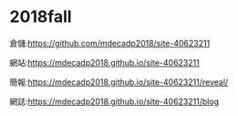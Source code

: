 # 2018fall

倉儲:https://github.com/mdecadp2018/site-40623211

網站:https://mdecadp2018.github.io/site-40623211

簡報:https://mdecadp2018.github.io/site-40623211/reveal/

網誌:https://mdecadp2018.github.io/site-40623211/blog
